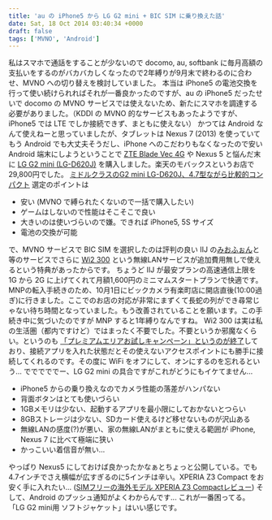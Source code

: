 ```yaml
---
title: 'au の iPhone5 から LG G2 mini + BIC SIM に乗り換えた話'
date: Sat, 18 Oct 2014 03:40:34 +0000
draft: false
tags: ['MVNO', 'Android']
---
```


私はスマホで通話をすることが少ないので docomo, au, softbank に毎月高額の支払いをするのがバカバカしくなったので2年縛りが9月末で終わるのに合わせ、MVNO への切り替えを検討していました。 本当は iPhone5 の電池交換を行って使い続けられればそれが一番良かったのですが、au の iPhone5 だったせいで docomo の MVNO サービスでは使えないため、新たにスマホを調達する必要がありました。（KDDI の MVNO 的なサービスもあったようですが、iPhone5 では LTE でしか接続できず、まともに使えない） かつては Android なんて使えねーと思っていましたが、タブレットは Nexus 7 (2013) を使っていてもう Android でも大丈夫そうだし、iPhone へのこだわりもなくなったので安い Android 端末にしようということで [ZTE Blade Vec 4G](http://www.zte.co.jp/products/handsets/sim_free/phone/201408/t20140822_426635.html) や Nexus 5 と悩んだ末に [LG G2 mini (LG-D620J)](http://www.lg.com/jp/mobile-phone/lg-D620J) を購入しました。楽天のモバックスというお店で 29,800円でした。 [ミドルクラスのG2 mini LG-D620J、4.7型ながら比較的コンパクト](http://itpro.nikkeibp.co.jp/atcl/column/14/091800070/091800001/) 選定のポイントは

*   安い (MVNO で縛られたくないので一括で購入したい)
*   ゲームはしないので性能はそこそこで良い
*   大きいのは使いづらいので嫌。できれば iPhone5, 5S サイズ
*   電池の交換が可能

で、MVNO サービスで BIC SIM を選択したのは評判の良い IIJ の[みおふぉん](https://www.iijmio.jp/hdd/service/miofone.jsp)と等のサービスでさらに [Wi2 300](http://www.biccamera.com/bicbic/jsp/w/service/wi2/bicsim.jsp) という無線LANサービスが追加費用無しで使えるという特典があったからです。 ちょうど IIJ が最安プランの高速通信上限を 1G から 2G に上げてくれて月額1,600円のミニマムスタートプランで快適です。 MNPの転入手続きのため、10月1日にビックカメラ有楽町店に開店直後(10:00過ぎ)に行きました。ここでのお店の対応が非常にまずくて長蛇の列ができ尋常じゃない待ち時間となっていました。もう改善されていることを願います。この手続き中に気づいたのですが MNP すると1年縛りなんですね。 Wi2 300 は実は私の生活圏（都内ですけど）ではまったく不要でした。不要というか邪魔なくらい。というのも [「プレミアムエリアお試しキャンペーン」というのが終了](http://wi2.co.jp/jp/news/info/2014/03/wi2-300-13.html)しており、接続アプリを入れた状態だとその使えないアクセスポイントにも勝手に接続してくれるのです。その度に WiFi をオフにして、オンにするのを忘れるという... でででででー、LG G2 mini の具合ですがこれがどうにもイケてません...

*   iPhone5 からの乗り換えなのでカメラ性能の落差がハンパない
*   背面ボタンはとても使いづらい
*   1GBメモリは少ない、起動するアプリを最小限にしておかないとつらい
*   8GBストレージは少ない、SDカード使えるけど移せないものが沢山ある
*   無線LANの感度(?)が悪い、家の無線LANがまともに使える範囲が iPhone, Nexus 7 に比べて極端に狭い
*   かっこいい着信音が無い...

やっぱり Nexus5 にしておけば良かったかなぁとちょっと公開している。でも4.7インチでさえ横幅が広すぎるのに5インチは辛い。XPERIA Z3 Compact をお安く手に入れたい... ([SIMフリーの海外モデル XPERIA Z3 Compactレビュー](http://smhn.info/201409-sim-free-xperia-z3-compact)) そして、Android のプッシュ通知がよくわからんです... これが一番困ってる。 「LG G2 mini用 ソフトジャケット」はいい感じです。
